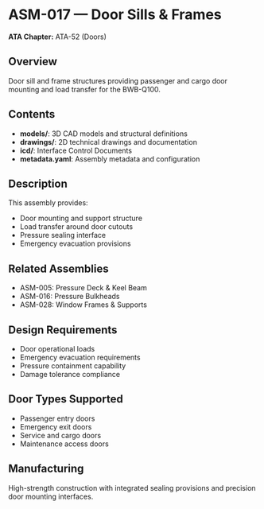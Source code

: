 # ASM-017 — Door Sills & Frames

**ATA Chapter:** ATA-52 (Doors)

## Overview

Door sill and frame structures providing passenger and cargo door mounting and load transfer for the BWB-Q100.

## Contents

- **models/**: 3D CAD models and structural definitions
- **drawings/**: 2D technical drawings and documentation  
- **icd/**: Interface Control Documents
- **metadata.yaml**: Assembly metadata and configuration

## Description

This assembly provides:

- Door mounting and support structure
- Load transfer around door cutouts
- Pressure sealing interface
- Emergency evacuation provisions

## Related Assemblies

- ASM-005: Pressure Deck & Keel Beam
- ASM-016: Pressure Bulkheads
- ASM-028: Window Frames & Supports

## Design Requirements

- Door operational loads
- Emergency evacuation requirements
- Pressure containment capability
- Damage tolerance compliance

## Door Types Supported

- Passenger entry doors
- Emergency exit doors
- Service and cargo doors
- Maintenance access doors

## Manufacturing

High-strength construction with integrated sealing provisions and precision door mounting interfaces.